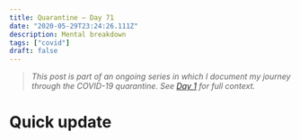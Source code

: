 ```yaml
---
title: Quarantine — Day 71
date: "2020-05-29T23:24:26.111Z"
description: Mental breakdown
tags: ["covid"]
draft: false
---
```


> *This post is part of an ongoing series in which I document my journey through the COVID-19 quarantine. See [Day 1](/quarantine/quarantine-day-1) for full context.*

<div class="divider"></div>

# Quick update
